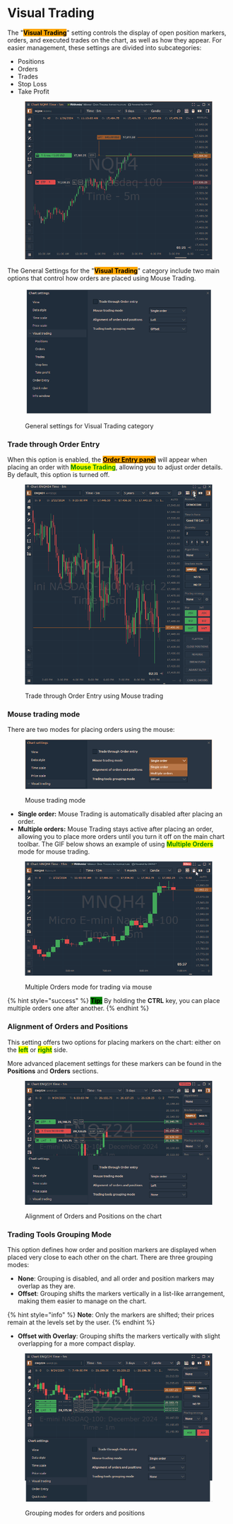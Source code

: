 # Visual Trading

The "<mark style="background-color:orange;">**Visual Trading**</mark>" setting controls the display of open position markers, orders, and executed trades on the chart, as well as how they appear. For easier management, these settings are divided into subcategories:

* Positions
* Orders
* Trades
* Stop Loss
* Take Profit

<figure><img src="../../../../.gitbook/assets/image (1) (1) (1) (1) (1) (1) (1) (1) (1).png" alt=""><figcaption></figcaption></figure>

The General Settings for the "<mark style="background-color:orange;">**Visual Trading**</mark>" category include two main options that control how orders are placed using Mouse Trading.

<figure><img src="../../../../.gitbook/assets/clipboard-image-1727190063.png" alt=""><figcaption><p>General settings for Visual Trading category</p></figcaption></figure>

### **Trade through Order Entry**

When this option is enabled, the [<mark style="background-color:orange;">**Order Entry panel**</mark>](../../../../trading-panels/order-entry/) will appear when placing an order with <mark style="color:green;">**Mouse Trading**</mark>, allowing you to adjust order details. By default, this option is turned off.

<figure><img src="../../../../.gitbook/assets/Trade through order entry.gif" alt=""><figcaption><p>Trade through Order Entry using Mouse trading</p></figcaption></figure>

### **Mouse trading mode**

There are two modes for placing orders using the mouse:

<figure><img src="../../../../.gitbook/assets/clipboard-image-1727191037.png" alt=""><figcaption><p>Mouse trading mode</p></figcaption></figure>

* **Single order:** Mouse Trading is automatically disabled after placing an order.
* **Multiple orders:** Mouse Trading stays active after placing an order, allowing you to place more orders until you turn it off on the main chart toolbar. The GIF below shows an example of using <mark style="color:green;">**Multiple Orders**</mark> mode for mouse trading.

<figure><img src="../../../../.gitbook/assets/multiple orders mouse trading.gif" alt=""><figcaption><p>Multiple Orders mode for trading via mouse</p></figcaption></figure>

{% hint style="success" %}
<mark style="background-color:green;">**Tip:**</mark> By holding the **CTRL** key, you can place multiple orders one after another.
{% endhint %}

### Alignment of Orders and Positions

This setting offers two options for placing markers on the chart: either on the <mark style="color:green;">**left**</mark> or <mark style="color:green;">**right**</mark> side.

More advanced placement settings for these markers can be found in the **Positions** and **Orders** sections.

<figure><img src="../../../../.gitbook/assets/Alignment of orders and positions.gif" alt=""><figcaption><p>Alignment of Orders and Positions on the chart</p></figcaption></figure>

### Trading Tools Grouping Mode

This option defines how order and position markers are displayed when placed very close to each other on the chart. There are three grouping modes:

* **None**: Grouping is disabled, and all order and position markers may overlap as they are.
* **Offset**: Grouping shifts the markers vertically in a list-like arrangement, making them easier to manage on the chart.

{% hint style="info" %}
**Note**: Only the markers are shifted; their prices remain at the levels set by the user.
{% endhint %}

* **Offset with Overlay**: Grouping shifts the markers vertically with slight overlapping for a more compact display.

<figure><img src="../../../../.gitbook/assets/Grouping mode for orders and positions.gif" alt=""><figcaption><p>Grouping modes for orders and positions</p></figcaption></figure>
